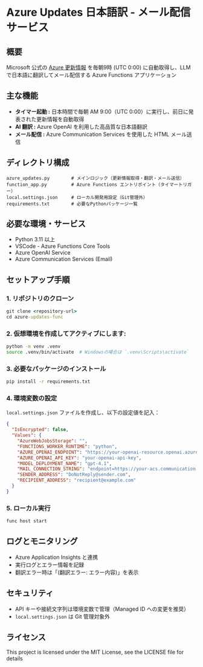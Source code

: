 # Azure Updates 日本語訳 - メール配信サービス

## 概要

Microsoft 公式の [Azure 更新情報](https://azure.microsoft.com/updates) を毎朝9時 (UTC 0:00) に自動取得し、LLM で日本語に翻訳してメール配信する Azure Functions アプリケーション

## 主な機能

- **タイマー起動 :** 日本時間で毎朝 AM 9:00（UTC 0:00）に実行し、前日に発表された更新情報を自動取得
- **AI 翻訳 :** Azure OpenAI を利用した高品質な日本語翻訳
- **メール配信 :** Azure Communication Services を使用した HTML メール送信

## ディレクトリ構成

```
azure_updates.py        # メインロジック（更新情報取得・翻訳・メール送信）
function_app.py         # Azure Functions エントリポイント（タイマートリガー）
local.settings.json     # ローカル開発用設定（Git管理外）
requirements.txt        # 必要なPythonパッケージ一覧
```

## 必要な環境・サービス

- Python 3.11 以上
- VSCode - Azure Functions Core Tools
- Azure OpenAI Service
- Azure Communication Services (Email)

## セットアップ手順

### 1. リポジトリのクローン
```cmd
git clone <repository-url>
cd azure-updates-func
```

### 2. 仮想環境を作成してアクティブにします:
```sh
python -m venv .venv
source .venv/bin/activate  # Windowsの場合は `.venv\Scripts\activate`
```

### 3. 必要なパッケージのインストール
```cmd
pip install -r requirements.txt
```

### 4. 環境変数の設定

`local.settings.json` ファイルを作成し、以下の設定値を記入：

```json
{
  "IsEncrypted": false,
  "Values": {
    "AzureWebJobsStorage": "",
    "FUNCTIONS_WORKER_RUNTIME": "python",
    "AZURE_OPENAI_ENDPOINT": "https://your-openai-resource.openai.azure.com/",
    "AZURE_OPENAI_API_KEY": "your-openai-api-key",
    "MODEL_DEPLOYMENT_NAME": "gpt-4.1",
    "MAIL_CONNECTION_STRING": "endpoint=https://your-acs.communication.azure.com/;accesskey=your-access-key",
    "SENDER_ADDRESS": "DoNotReply@sender.com",
    "RECIPIENT_ADDRESS": "recipient@example.com"
  }
}
```

### 5. ローカル実行
```cmd
func host start
```

## ログとモニタリング

- Azure Application Insights と連携
- 実行ログとエラー情報を記録
- 翻訳エラー時は「(翻訳エラー: エラー内容)」を表示

## セキュリティ

- API キーや接続文字列は環境変数で管理（Managed ID への変更を推奨）
- `local.settings.json` は Git 管理対象外

## ライセンス
This project is licensed under the MIT License, see the LICENSE file for details